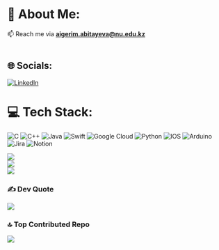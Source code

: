# 💫 About Me:
📫 Reach me via **aigerim.abitayeva@nu.edu.kz**<br><br>


## 🌐 Socials:
[![LinkedIn](https://img.shields.io/badge/LinkedIn-%230077B5.svg?logo=linkedin&logoColor=white)](https://linkedin.com/in/https://www.leetcode.com/https://leetcode.com/abitoffka/) 

# 💻 Tech Stack:
![C](https://img.shields.io/badge/c-%2300599C.svg?style=for-the-badge&logo=c&logoColor=white) ![C++](https://img.shields.io/badge/c++-%2300599C.svg?style=for-the-badge&logo=c%2B%2B&logoColor=white) ![Java](https://img.shields.io/badge/java-%23ED8B00.svg?style=for-the-badge&logo=java&logoColor=white) ![Swift](https://img.shields.io/badge/swift-F54A2A?style=for-the-badge&logo=swift&logoColor=white) ![Google Cloud](https://img.shields.io/badge/Google%20Cloud-%234285F4.svg?style=for-the-badge&logo=google-cloud&logoColor=white) ![Python](https://img.shields.io/badge/python-3670A0?style=for-the-badge&logo=python&logoColor=ffdd54) ![IOS](https://img.shields.io/badge/IOS-%2320232a.svg?style=for-the-badge&logo=apple&logoColor=white) ![Arduino](https://img.shields.io/badge/-Arduino-00979D?style=for-the-badge&logo=Arduino&logoColor=white) ![Jira](https://img.shields.io/badge/jira-%230A0FFF.svg?style=for-the-badge&logo=jira&logoColor=white) ![Notion](https://img.shields.io/badge/Notion-%23000000.svg?style=for-the-badge&logo=notion&logoColor=white)

![](https://github-readme-stats.vercel.app/api?username=abitoffka&theme=dark&hide_border=false&include_all_commits=false&count_private=false)<br/>
![](https://github-readme-streak-stats.herokuapp.com/?user=abitoffka&theme=dark&hide_border=false)<br/>
![](https://github-readme-stats.vercel.app/api/top-langs/?username=abitoffka&theme=dark&hide_border=false&include_all_commits=false&count_private=false&layout=compact)

### ✍️ Dev Quote
![](https://quotes-github-readme.vercel.app/api?type=horizontal&theme=tokyonight)

### 🔝 Top Contributed Repo
![](https://github-contributor-stats.vercel.app/api?username=abitoffka&limit=5&theme=tokyonight&combine_all_yearly_contributions=true)

<!-- Proudly created with GPRM ( https://gprm.itsvg.in ) -->
